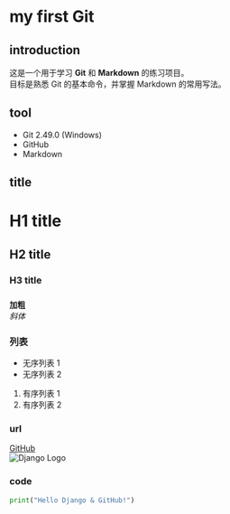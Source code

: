 # my first Git 

## introduction
这是一个用于学习 **Git** 和 **Markdown** 的练习项目。  
目标是熟悉 Git 的基本命令，并掌握 Markdown 的常用写法。

## tool
- Git 2.49.0 (Windows)
- GitHub
- Markdown

## title
# H1 title
## H2 title  
### H3 title

### 
**加粗**  
*斜体*  

### 列表
- 无序列表 1  
- 无序列表 2  

1. 有序列表 1  
2. 有序列表 2  

### url
[GitHub ](https://github.com)  
![Django Logo](https://static.djangoproject.com/img/logos/django-logo-negative.png)

### code
```python
print("Hello Django & GitHub!")

